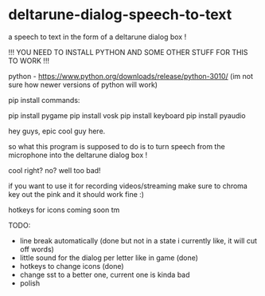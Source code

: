 # deltarune-dialog-speech-to-text
a speech to text in the form of a deltarune dialog box !

!!! YOU NEED TO INSTALL PYTHON AND SOME OTHER STUFF FOR THIS TO WORK !!!

python - https://www.python.org/downloads/release/python-3010/ (im not sure how newer versions of python will work)

pip install commands:

pip install pygame
pip install vosk
pip install keyboard
pip install pyaudio



hey guys, epic cool guy here.

so what this program is supposed to do is to turn speech from the microphone into the deltarune dialog box !

cool right? no? well too bad!

if you want to use it for recording videos/streaming make sure to chroma key out the pink and it should work fine :)

hotkeys for icons coming soon tm

TODO:
- line break automatically (done but not in a state i currently like, it will cut off words)
- little sound for the dialog per letter like in game (done)
- hotkeys to change icons (done)
- change sst to a better one, current one is kinda bad 
- polish
